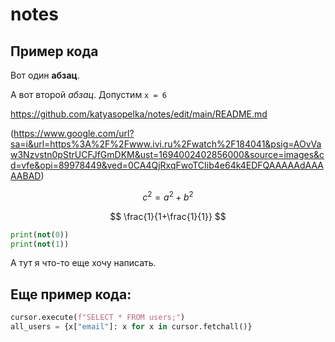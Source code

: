 # notes

## Пример кода

Вот один **абзац**.

А вот второй *абзац*. Допустим `x = 6`

<https://github.com/katyasopelka/notes/edit/main/README.md>

(https://www.google.com/url?sa=i&url=https%3A%2F%2Fwww.ivi.ru%2Fwatch%2F184041&psig=AOvVaw3Nzvstn0pStrUCFJfGmDKM&ust=1694002402856000&source=images&cd=vfe&opi=89978449&ved=0CA4QjRxqFwoTCIib4e64k4EDFQAAAAAdAAAAABAD)

$$
c^2=a^2+b^2
$$

$$
\frac{1}{1+\frac{1}{1}}
$$

```python
print(not(0))
print(not(1))
```

А тут я что-то еще хочу написать.

## Еще пример кода:

```py
cursor.execute(f"SELECT * FROM users;")
all_users = {x["email"]: x for x in cursor.fetchall()}
```
